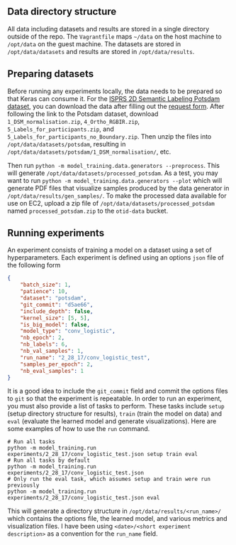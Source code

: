 ## Data directory structure

All data including datasets and results are stored in a single directory outside of the repo. The `Vagrantfile` maps `~/data` on the host machine to `/opt/data` on the guest machine. The datasets are stored in `/opt/data/datasets` and results are stored in `/opt/data/results`.

## Preparing datasets

Before running any experiments locally, the data needs to be prepared so that Keras can consume it. For the
[ISPRS 2D Semantic Labeling Potsdam dataset](http://www2.isprs.org/commissions/comm3/wg4/2d-sem-label-potsdam.html), you can download the data after filling out the [request form](http://www2.isprs.org/commissions/comm3/wg4/data-request-form2.html).
After following the link to the Potsdam dataset, download
`1_DSM_normalisation.zip`, `4_Ortho_RGBIR.zip`, `5_Labels_for_participants.zip`, and `5_Labels_for_participants_no_Boundary.zip`. Then unzip the files into
`/opt/data/datasets/potsdam`, resulting in `/opt/data/datasets/potsdam/1_DSM_normalisation/`, etc.

Then run `python -m model_training.data.generators --preprocess`. This will generate `/opt/data/datasets/processed_potsdam`. As a test, you may want to run `python -m model_training.data.generators --plot` which will generate PDF files that visualize samples produced by the data generator in  `/opt/data/results/gen_samples/`.
 To make the processed data available for use on EC2, upload a zip file of `/opt/data/datasets/processed_potsdam` named `processed_potsdam.zip` to the `otid-data` bucket.

## Running experiments

An experiment consists of training a model on a dataset using a set of hyperparameters. Each experiment is defined using an options `json` file of the following form
```json
{
    "batch_size": 1,
    "patience": 10,
    "dataset": "potsdam",
    "git_commit": "d5ae66",
    "include_depth": false,
    "kernel_size": [5, 5],
    "is_big_model": false,
    "model_type": "conv_logistic",
    "nb_epoch": 2,
    "nb_labels": 6,
    "nb_val_samples": 1,
    "run_name": "2_28_17/conv_logistic_test",
    "samples_per_epoch": 2,
    "nb_eval_samples": 1
}
```
It is a good idea to include the `git_commit` field and commit the options files to `git` so that the experiment is repeatable. In order to run an experiment, you must also provide a list of tasks to perform. These tasks
include `setup` (setup directory structure for results), `train` (train the model on data) and `eval` (evaluate the learned model and generate visualizations). Here are some examples of how to use the `run` command.
```shell
# Run all tasks
python -m model_training.run experiments/2_28_17/conv_logistic_test.json setup train eval
# Run all tasks by default
python -m model_training.run experiments/2_28_17/conv_logistic_test.json
# Only run the eval task, which assumes setup and train were run previously
python -m model_training.run experiments/2_28_17/conv_logistic_test.json eval
```
This will generate a directory structure in `/opt/data/results/<run_name>/` which contains the options file, the learned model, and various metrics and visualization files. I have been using `<date>/<short experiment description>`
as a convention for the `run_name` field.
